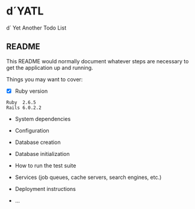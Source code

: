 # d´YATL

d´ Yet Another Todo List

## README

This README would normally document whatever steps are necessary to get the
application up and running.

Things you may want to cover:

* [x] Ruby version

```
Ruby  2.6.5
Rails 6.0.2.2
```

* System dependencies

* Configuration

* Database creation

* Database initialization

* How to run the test suite

* Services (job queues, cache servers, search engines, etc.)

* Deployment instructions

* ...

